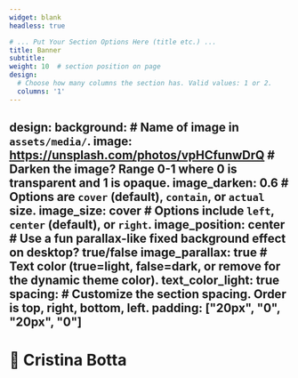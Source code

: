 ```yaml
---
widget: blank
headless: true

# ... Put Your Section Options Here (title etc.) ...
title: Banner
subtitle:
weight: 10  # section position on page
design:
  # Choose how many columns the section has. Valid values: 1 or 2.
  columns: '1'
---
```


design:
  background:
    # Name of image in `assets/media/`.
    image: https://unsplash.com/photos/vpHCfunwDrQ
    # Darken the image? Range 0-1 where 0 is transparent and 1 is opaque.
    image_darken: 0.6
    #  Options are `cover` (default), `contain`, or `actual` size.
    image_size: cover
    # Options include `left`, `center` (default), or `right`.
    image_position: center
    # Use a fun parallax-like fixed background effect on desktop? true/false
    image_parallax: true
    # Text color (true=light, false=dark, or remove for the dynamic theme color).
    text_color_light: true   
  spacing:
    # Customize the section spacing. Order is top, right, bottom, left.
    padding: ["20px", "0", "20px", "0"]
---

# :leaves: Cristina Botta
